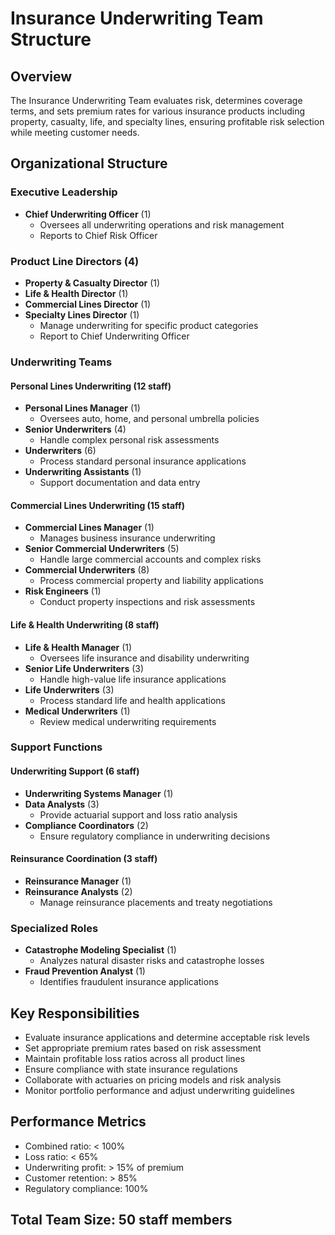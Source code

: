 # Insurance Underwriting Team Structure

## Overview
The Insurance Underwriting Team evaluates risk, determines coverage terms, and sets premium rates for various insurance products including property, casualty, life, and specialty lines, ensuring profitable risk selection while meeting customer needs.

## Organizational Structure

### Executive Leadership
- **Chief Underwriting Officer** (1)
  - Oversees all underwriting operations and risk management
  - Reports to Chief Risk Officer

### Product Line Directors (4)
- **Property & Casualty Director** (1)
- **Life & Health Director** (1)
- **Commercial Lines Director** (1)
- **Specialty Lines Director** (1)
  - Manage underwriting for specific product categories
  - Report to Chief Underwriting Officer

### Underwriting Teams

#### Personal Lines Underwriting (12 staff)
- **Personal Lines Manager** (1)
  - Oversees auto, home, and personal umbrella policies
- **Senior Underwriters** (4)
  - Handle complex personal risk assessments
- **Underwriters** (6)
  - Process standard personal insurance applications
- **Underwriting Assistants** (1)
  - Support documentation and data entry

#### Commercial Lines Underwriting (15 staff)
- **Commercial Lines Manager** (1)
  - Manages business insurance underwriting
- **Senior Commercial Underwriters** (5)
  - Handle large commercial accounts and complex risks
- **Commercial Underwriters** (8)
  - Process commercial property and liability applications
- **Risk Engineers** (1)
  - Conduct property inspections and risk assessments

#### Life & Health Underwriting (8 staff)
- **Life & Health Manager** (1)
  - Oversees life insurance and disability underwriting
- **Senior Life Underwriters** (3)
  - Handle high-value life insurance applications
- **Life Underwriters** (3)
  - Process standard life and health applications
- **Medical Underwriters** (1)
  - Review medical underwriting requirements

### Support Functions

#### Underwriting Support (6 staff)
- **Underwriting Systems Manager** (1)
- **Data Analysts** (3)
  - Provide actuarial support and loss ratio analysis
- **Compliance Coordinators** (2)
  - Ensure regulatory compliance in underwriting decisions

#### Reinsurance Coordination (3 staff)
- **Reinsurance Manager** (1)
- **Reinsurance Analysts** (2)
  - Manage reinsurance placements and treaty negotiations

### Specialized Roles
- **Catastrophe Modeling Specialist** (1)
  - Analyzes natural disaster risks and catastrophe losses
- **Fraud Prevention Analyst** (1)
  - Identifies fraudulent insurance applications

## Key Responsibilities
- Evaluate insurance applications and determine acceptable risk levels
- Set appropriate premium rates based on risk assessment
- Maintain profitable loss ratios across all product lines
- Ensure compliance with state insurance regulations
- Collaborate with actuaries on pricing models and risk analysis
- Monitor portfolio performance and adjust underwriting guidelines

## Performance Metrics
- Combined ratio: < 100%
- Loss ratio: < 65%
- Underwriting profit: > 15% of premium
- Customer retention: > 85%
- Regulatory compliance: 100%

## Total Team Size: 50 staff members